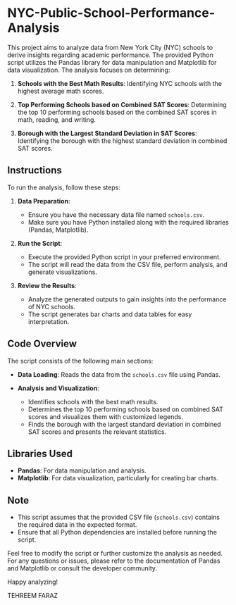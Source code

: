 # NYC-Public-School-Performance-Analysis

This project aims to analyze data from New York City (NYC) schools to derive insights regarding academic performance. The provided Python script utilizes the Pandas library for data manipulation and Matplotlib for data visualization. The analysis focuses on determining:

1. **Schools with the Best Math Results**: Identifying NYC schools with the highest average math scores.

2. **Top Performing Schools based on Combined SAT Scores**: Determining the top 10 performing schools based on the combined SAT scores in math, reading, and writing.

3. **Borough with the Largest Standard Deviation in SAT Scores**: Identifying the borough with the highest standard deviation in combined SAT scores.

## Instructions

To run the analysis, follow these steps:

1. **Data Preparation**:
   - Ensure you have the necessary data file named `schools.csv`.
   - Make sure you have Python installed along with the required libraries (Pandas, Matplotlib).

2. **Run the Script**:
   - Execute the provided Python script in your preferred environment.
   - The script will read the data from the CSV file, perform analysis, and generate visualizations.

3. **Review the Results**:
   - Analyze the generated outputs to gain insights into the performance of NYC schools.
   - The script generates bar charts and data tables for easy interpretation.

## Code Overview

The script consists of the following main sections:

- **Data Loading**: Reads the data from the `schools.csv` file using Pandas.

- **Analysis and Visualization**:
  - Identifies schools with the best math results.
  - Determines the top 10 performing schools based on combined SAT scores and visualizes them with customized legends.
  - Finds the borough with the largest standard deviation in combined SAT scores and presents the relevant statistics.

## Libraries Used

- **Pandas**: For data manipulation and analysis.
- **Matplotlib**: For data visualization, particularly for creating bar charts.

## Note

- This script assumes that the provided CSV file (`schools.csv`) contains the required data in the expected format.
- Ensure that all Python dependencies are installed before running the script.

Feel free to modify the script or further customize the analysis as needed. For any questions or issues, please refer to the documentation of Pandas and Matplotlib or consult the developer community.

Happy analyzing!

TEHREEM FARAZ
